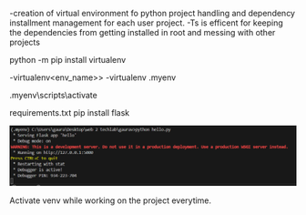 -creation of virtual environment fo python project handling and dependency installment management for each user project.
-Ts is efficent for keeping the dependencies from getting installed in root and messing with other projects

 python -m pip install virtualenv

-virtualenv<env_name>>
-virtualenv .myenv

.myenv\scripts\activate

requirements.txt
pip install flask

![followup](./images/image.png)


Activate venv while working on the project everytime.


